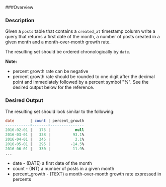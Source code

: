###Overview

### Description


Given a `posts` table that contains a `created_at` timestamp column write a query that returns a first date of the month, a number of posts created in a given month and a month-over-month growth rate.


The resulting set should be ordered chronologically by `date`.


**Note:**


* percent growth rate can be negative
* percent growth rate should be rounded to one digit after the decimal point and immediately followed by a percent symbol "%". See the desired output below for the reference.


### Desired Output


The resulting set should look similar to the following:



```SQL
date       | count | percent_growth
-----------+-------+---------------
2016-02-01 |   175 |           null
2016-03-01 |   338 |          93.1%
2016-04-01 |   345 |           2.1%
2016-05-01 |   295 |         -14.5%
2016-06-01 |   330 |          11.9%
...

```

* date - (DATE) a first date of the month
* count - (INT) a number of posts in a given month
* percent_growth - (TEXT) a month-over-month growth rate expressed in percents


